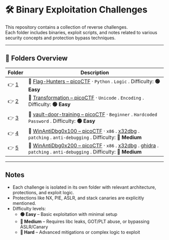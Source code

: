 # 🛠️ Binary Exploitation Challenges

This repository contains a collection of reverse challenges.  
Each folder includes binaries, exploit scripts, and notes related to various security concepts and protection bypass techniques.

---

## 📁 Folders Overview

| Folder             | Description                                                                                                                                                                                                                |
| ------------------ | -------------------------------------------------------------------------------------------------------------------------------------------------------------------------------------------------------------------------- |
| 👉 [1](./chall/1//) | 🔗 [Flag-Hunters – picoCTF](https://play.picoctf.org/practice/challenge/472?bookmarked=0&category=3&page=1&solved=0) · `Python` . `Logic` . Difficulty: **🟢 Easy**                                                          |
| 👉 [2](./chall/2//) | 🔗 [Transformation – picoCTF](https://play.picoctf.org/practice/challenge/104?bookmarked=0&category=3&page=1&solved=0) · `Unicode` . `Encoding` . Difficulty: **🟢 Easy**                                                    |
| 👉 [3](./chall/3//) | 🔗 [vault-door-training – picoCTF](https://play.picoctf.org/practice/challenge/7?bookmarked=0&category=3&page=1&solved=0) · `Beginner` . `Hardcoded Password` . Difficulty: **🟢 Easy**                                      |
| 👉 [4](./chall/4//) | 🔗 [WinAntiDbg0x100 – picoCTF](https://play.picoctf.org/practice/challenge/429?bookmarked=0&category=3&page=1&solved=0) · `x86` . [x32dbg](https://x64dbg.com/) . `patching` . `anti-debugging` . Difficulty:  **🔵 Medium** |
| 👉 [5](./chall/5//) | 🔗 [WinAntiDbg0x200 – picoCTF](https://play.picoctf.org/practice/challenge/430?bookmarked=0&category=3&page=1&solved=0) · `x86` . [x32dbg](https://x64dbg.com/) . [ghidra](https://ghidralite.com/) . `patching` . `anti-debugging` . Difficulty:  **🔵 Medium** |


---

## Notes

- Each challenge is isolated in its own folder with relevant architecture, protections, and exploit logic.
- Protections like NX, PIE, ASLR, and stack canaries are explicitly mentioned.
- Difficulty levels:
  - **🟢 Easy** – Basic exploitation with minimal setup  
  - **🔵 Medium** – Requires libc leaks, GOT/PLT abuse, or bypassing ASLR/Canary  
  - **🔴 Hard** – Advanced mitigations or complex logic to exploit  
